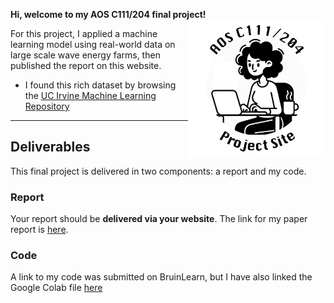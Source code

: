 **Hi, welcome to my AOS C111/204 final project!** <img align="right" width="220" height="220" src="/assets/IMG/template_logo.png">

For this project, I applied a machine learning model using real-world data on large scale wave energy farms, then published the report on this website.

* I found this rich dataset by browsing the [UC Irvine Machine Learning Repository](https://archive.ics.uci.edu/datasets)

***

## Deliverables

This final project is delivered in two components: a report and my code.

### Report

Your report should be **delivered via your website**. 
The link for my paper report is [here](/assets/wave_energy_farm_research.pdf). 

### Code

A link to my code was submitted on BruinLearn, but I have also linked the Google Colab file [here](/assets/final_project.ipynb)
